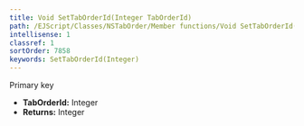 ```yaml
---
title: Void SetTabOrderId(Integer TabOrderId)
path: /EJScript/Classes/NSTabOrder/Member functions/Void SetTabOrderId(Integer p_0)
intellisense: 1
classref: 1
sortOrder: 7858
keywords: SetTabOrderId(Integer)
---
```



Primary key



* **TabOrderId:** Integer
* **Returns:** Integer


